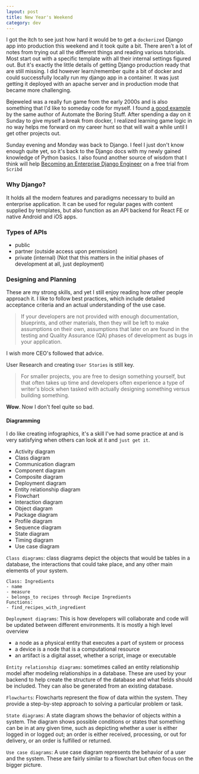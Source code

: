 ```yaml
---
layout: post
title: New Year's Weekend
category: dev
---
```


I got the itch to see just how hard it would be to get a `dockerized` Django app into production this weekend and it took quite a bit. There aren't a lot of notes from trying out all the different things and reading various tutorials. Most start out with a specific template with all their internal settings figured out. But it's exactly the little details of getting Django production ready that are still missing. I did however learn/remember quite a bit of docker and could successfully locally run my django app in a container. It was just getting it deployed with an apache server and in production mode that became more challenging.

Bejeweled was a really fun game from the early 2000s and is also something that I'd like to someday code for myself. I found [a good example](https://inventwithpython.com/blog/2011/06/24/new-game-source-code-gemgem-a-bejeweled-clone/) by the same author of Automate the Boring Stuff. After spending a day on it Sunday to give myself a break from docker, I realized learning game logic in no way helps me forward on my career hunt so that will wait a while until I get other projects out.

Sunday evening and Monday was back to Django. I feel I just don't know enough quite yet, so it's back to the Django docs with my newly gained knowledge of Python basics. I also found another source of wisdom that I think will help [Becoming an Enterprise Django Engineer](https://www.scribd.com/document/619193574/M-Dinder-Becoming-an-Enterprise-Django-Developer-Discover-Best-Practices-Tooling-And-Solutions-for-Writing-and-Organizing-Django-Applications-in) on a free trial from `Scribd`

### Why Django?
It holds all the modern features and paradigms necessary to build an enterprise application. It can be used for regular pages with content supplied by templates, but also function as an API backend for React FE or native Android and iOS apps.

### Types of APIs
- public
- partner (outside access upon permission)
- private (internal)
(Not that this matters in the initial phases of development at all, just deployment)


### Designing and Planning
These are my strong skills, and yet I still enjoy reading how other people approach it. I like to follow best practices, which include detailed acceptance criteria and an actual understanding of the use case.

>  If your developers are not provided with enough documentation,
blueprints, and other materials, then they will be left to make assumptions on their own,
assumptions that later on are found in the testing and Quality Assurance (QA) phases
of development as bugs in your application. 

I wish more CEO's followed that advice.

User Research and creating `User Stories` is still key.

> For smaller projects, you are free to design something yourself, but that often takes up time and developers often experience a type of writer's block when tasked with actually designing something versus building something.

**Wow**. Now I don't feel quite so bad.

#### Diagramming
I do like creating infographics, it's a skill I've had some practice at and is very satisfying when others can look at it and `just get it`.

- Activity diagram
- Class diagram
- Communication diagram
- Component diagram
- Composite diagram
- Deployment diagram
- Entity relationship diagram
- Flowchart
- Interaction diagram
- Object diagram
- Package diagram
- Profile diagram
- Sequence diagram
- State diagram
- Timing diagram
- Use case diagram

`Class diagrams`: class diagrams depict the objects that would be tables in a database, the interactions that could take place, and any other main elements of your system.

```
Class: Ingredients
- name
- measure
- belongs_to recipes through Recipe Ingredients
Functions:
- find_recipes_with_ingredient
```

`Deployment diagrams`: This is how developers will collaborate and code will be updated between different environments. It is mostly a high level overview 
- a node as a physical entity that executes a part of system or process
- a device is a node that is a computational resource
- an artifact is a digital asset, whether a script, image or executable

`Entity relationship diagrams`: sometimes called an entity relationship model after modeling relationships in a database. These are used by your backend to help create the structure of the database and what fields should be included. They can also be generated from an existing database.

`Flowcharts`: Flowcharts represent the flow of data within the system. They provide a step-by-step approach to solving a particular problem or task.

`State diagrams`: A state diagram shows the behavior of objects within a system. The diagram shows possible conditions or states that something can be in at any given time, such as depicting whether a user is either logged in or logged out; an order is either received, processing, or out for delivery, or an order is fulfilled or returned.

`Use case diagrams`: A use case diagram represents the behavior of a user and the system. These are fairly similar to a flowchart but often focus on the bigger picture.